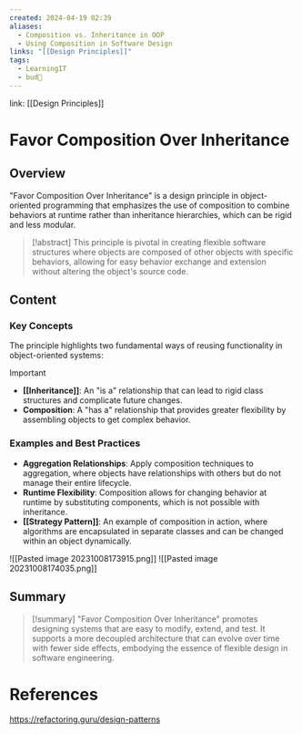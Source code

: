 ```yaml
---
created: 2024-04-19 02:39
aliases:
  - Composition vs. Inheritance in OOP
  - Using Composition in Software Design
links: "[[Design Principles]]"
tags:
  - LearningIT
  - bud🌿
---
```

link: [[Design Principles]]

# Favor Composition Over Inheritance

## Overview

"Favor Composition Over Inheritance" is a design principle in object-oriented programming that emphasizes the use of composition to combine behaviors at runtime rather than inheritance hierarchies, which can be rigid and less modular.

> [!abstract] 
> This principle is pivotal in creating flexible software structures where objects are composed of other objects with specific behaviors, allowing for easy behavior exchange and extension without altering the object's source code.

## Content

### Key Concepts

The principle highlights two fundamental ways of reusing functionality in object-oriented systems:

> [!important]
> 
> - **[[Inheritance]]**: An "is a" relationship that can lead to rigid class structures and complicate future changes.
> - **Composition**: A "has a" relationship that provides greater flexibility by assembling objects to get complex behavior.

### Examples and Best Practices

- **Aggregation Relationships**: Apply composition techniques to aggregation, where objects have relationships with others but do not manage their entire lifecycle.
- **Runtime Flexibility**: Composition allows for changing behavior at runtime by substituting components, which is not possible with inheritance.
- **[[Strategy Pattern]]**: An example of composition in action, where algorithms are encapsulated in separate classes and can be changed within an object dynamically.

![[Pasted image 20231008173915.png]] ![[Pasted image 20231008174035.png]]

## Summary

>[!summary]
>"Favor Composition Over Inheritance" promotes designing systems that are easy to modify, extend, and test. It supports a more decoupled architecture that can evolve over time with fewer side effects, embodying the essence of flexible design in software engineering.

# References

https://refactoring.guru/design-patterns

